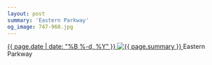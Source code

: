 ```yaml
---
layout: post
summary: 'Eastern Parkway'
og_image: 747-960.jpg
---
```


<p>
 <time>
  <a href="/747">
   {{ page.date | date: "%B %-d, %Y" }}
  </a>
 </time>
 <a href="/747">
  <img alt="{{ page.summary }}" data-taken="4/28/2018" sizes="(min-width: 700px) 50vw, calc(100vw - 2rem)" src="{{ site.assets_url }}/747-480.jpg" srcset="{{ site.assets_url }}/747-240.jpg 240w, {{ site.assets_url }}/747-480.jpg 480w, {{ site.assets_url }}/747-720.jpg 720w, {{ site.assets_url }}/747-960.jpg 960w"/>
 </a>
 <span>
  Eastern Parkway
 </span>
</p>
